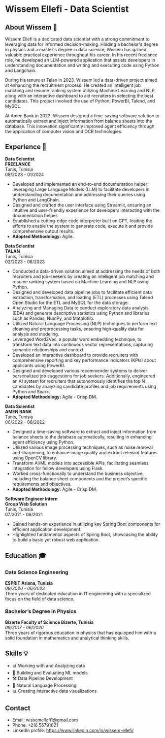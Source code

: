 # Wissem Ellefi - Data Scientist


## About Wissem :information_desk_person:

Wissem Ellefi is a dedicated data scientist with a strong commitment to leveraging data for informed decision-making. Holding a bachelor's degree in physics and a master's degree in data science, Wissem has gained valuable practical experience throughout his career. In his recent freelance role, he developed an LLM-powered application that assists developers in understanding documentation and writing and executing code using Python and Langchain.

During his tenure at Talan in 2023, Wissem led a data-driven project aimed at enhancing the recruitment process. He created an intelligent job matching and resume ranking system utilizing Machine Learning and NLP, along with an interactive dashboard to aid recruiters in selecting the best candidates. This project involved the use of Python, PowerBI, Talend, and MySQL.

At Amen Bank in 2022, Wissem designed a time-saving software solution to automatically extract and inject information from balance sheets into the database. This innovation significantly improved agent efficiency through the application of computer vision and OCR technologies.

## Experience :office:

**Data Scientist**  
**FREELANCE**  
Tunis, Tunisia  
08/2023 - 01/2024

- Developed and implemented an end-to-end documentation helper leveraging Large Language Models (LLM) to facilitate developers in understanding documentation and addressing their queries using Python and LangChain.
- Designed and crafted the user interface using Streamlit, ensuring an intuitive and user-friendly experience for developers interacting with the documentation helper.
- Established a cutting-edge code interpreter built on GPT, leading the efforts to enable the system to generate code, execute it and provide comprehensive output results.
- **Adopted Methodology:** Agile.

**Data Scientist**  
**TALAN**  
Tunis, Tunisia  
02/2023 - 08/2023

- Conducted a data-driven solution aimed at addressing the needs of both recruiters and job-seekers by creating an intelligent job matching and resume ranking system based on Machine Learning and NLP using Python.
- Designed and developed data pipeline jobs to facilitate efficient data extraction, transformation, and loading (ETL) processes using Talend Open Studio for the ETL and MySQL for the data storage.
- Analyzing and Managing Data to conduct exploratory data analysis (EDA) and generate descriptive statistics using Python and libraries such as Pandas, NumPy, and Matplotlib.
- Utilized Natural Language Processing (NLP) techniques to perform text cleaning and preprocessing tasks, ensuring high-quality data for analysis and modeling.
- Leveraged Word2Vec, a popular word embedding technique, to transform text data into continuous vector representations, capturing semantic relationships and context.
- Developed an interactive dashboard to provide recruiters with comprehensive reporting and key performance indicators (KPIs) about applicants using PowerBI.
- Designed and developed various recommender systems to deliver personalized job suggestions for job seekers. Additionally, engineered an AI system for recruiters that autonomously identifies the top N candidates by analyzing candidate profiles and job requirements using Python and Spark.
- **Adopted Methodology:** Agile - Crisp DM.

**Data Scientist**  
**AMEN BANK**  
Tunis, Tunisia  
06/2022 - 08/2022

- Designed a time-saving software to extract and inject information from balance sheets to the database automatically, resulting in enhancing agent efficiency using Python.
- Utilized various image processing techniques, such as noise removal and sharpening, to enhance image quality and extract relevant features using OpenCV library.
- Transform AI/ML models into accessible APIs, facilitating seamless integration for fellow developers using Flask.
- Worked cross-functionally to understand the business objective, including the balance sheet components and the project’s specific requirements and objectives.
- **Adopted Methodology:** Agile - Crisp DM.

**Software Engineer Intern**  
**Group Web Solution**  
Tunis, Tunisia  
07/2021 - 08/2021

- Gained hands-on experience in utilizing key Spring Boot components for efficient application development.
- Highlighted fundamental aspects of Spring Boot, showcasing the ability to build a basic yet robust web application.


## Education :mortar_board:

### Data Science Engineering
**ESPRIT Ariana, Tunisia**  
*09/2020 - 06/2023*  
Three years of dedicated education in IT engineering with a specialized focus on the field of data science.

### Bachelor’s Degree in Physics
**Bizerte Faculty of Science Bizerte, Tunisia**  
*09/2017 - 06/2020*  
Three years of rigorous education in physics that has equipped him with a solid foundation in mathematics and analytical thinking skills.

## Skills :bulb:

- 📊 Working with and Analyzing data
- 🤖 Building and Evaluating ML models
- 🛠️ Data Pipeline Development
- 🔡 Natural Language Processing
- 📊 Creating interactive data visualizations


## Contact

- Email: wissemellefi1@gmail.com
- Phone: +216 55791621
- LinkedIn profile: https://www.linkedin.com/in/wissem-ellefi/


